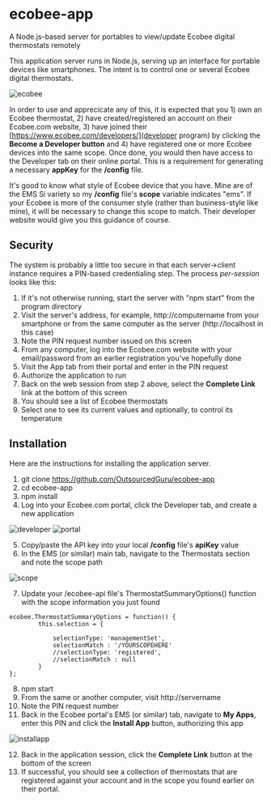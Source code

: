 # ecobee-app
A Node.js-based server for portables to view/update Ecobee digital thermostats remotely

This application server runs in Node.js, serving up an interface for portable devices like smartphones. The intent is to control one or several Ecobee digital thermostats.

![ecobee](https://cloud.githubusercontent.com/assets/15971213/25590647/425dd7ba-2e66-11e7-8793-09f4fdfa5036.jpg)

In order to use and apprecicate any of this, it is expected that you 1) own an Ecobee thermostat, 2) have created/registered an account on their Ecobee.com website, 3) have joined their [https://www.ecobee.com/developers/](developer program) by clicking the **Become a Developer button** and 4) have registered one or more Ecobee devices into the same scope. Once done, you would then have access to the Developer tab on their online portal. This is a requirement for generating a necessary **appKey** for the **/config** file.

It's good to know what style of Ecobee device that you have. Mine are of the EMS Si variety so my **/config** file's **scope** variable indicates "ems". If your Ecobee is more of the consumer style (rather than business-style like mine), it will be necessary to change this scope to match. Their developer website would give you this guidance of course.

## Security
The system is probably a little too secure in that each server->client instance requires a PIN-based credentialing step. The process *per-session* looks like this:
1. If it's not otherwise running, start the server with "npm start" from the program directory
2. Visit the server's address, for example, http://computername from your smartphone or from the same computer as the server (http://localhost in this case)
3. Note the PIN request number issued on this screen
4. From any computer, log into the Ecobee.com website with your email/password from an earlier registration you've hopefully done
5. Visit the App tab from their portal and enter in the PIN request
6. Authorize the application to run
7. Back on the web session from step 2 above, select the **Complete Link** link at the bottom of this screen
8. You should see a list of Ecobee thermostats
9. Select one to see its current values and optionally, to control its temperature

## Installation
Here are the instructions for installing the application server.
1. git clone https://github.com/OutsourcedGuru/ecobee-app
2. cd ecobee-app
3. npm install
4. Log into your Ecobee.com portal, click the Developer tab, and create a new application

![developer](https://cloud.githubusercontent.com/assets/15971213/25591712/7fce49f0-2e6a-11e7-9840-1a2e28a84326.png)
![portal](https://cloud.githubusercontent.com/assets/15971213/25591492/9e7c3f70-2e69-11e7-8612-a25806702ee9.png)

5. Copy/paste the API key into your local **/config** file's **apiKey** value
6. In the EMS (or similar) main tab, navigate to the Thermostats section and note the scope path

![scope](https://cloud.githubusercontent.com/assets/15971213/25591920/627337fc-2e6b-11e7-876e-ebc7c86179a1.png)

7. Update your /ecobee-api file's ThermostatSummaryOptions() function with the scope information you just found

```
ecobee.ThermostatSummaryOptions = function() {
		this.selection = {
				
			selectionType: 'managementSet',
			selectionMatch : '/YOURSCOPEHERE'
			//selectionType: 'registered',
			//selectionMatch : null
		}
};
```

8. npm start
9. From the same or another computer, visit http://servername 
10. Note the PIN request number
11. Back in the Ecobee portal's EMS (or similar) tab, navigate to **My Apps**, enter this PIN and click the **Install App** button, authorizing this app

![installapp](https://cloud.githubusercontent.com/assets/15971213/25592141/799c3b26-2e6c-11e7-85f1-437f823bed03.png)

12. Back in the application session, click the **Complete Link** button at the bottom of the screen
13. If successful, you should see a collection of thermostats that are registered against your account and in the scope you found earlier on their portal.
